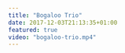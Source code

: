```yaml
---
title: "Bogaloo Trio"
date: 2017-12-03T21:13:35+01:00
featured: true
video: "bogaloo-trio.mp4"
---
```

